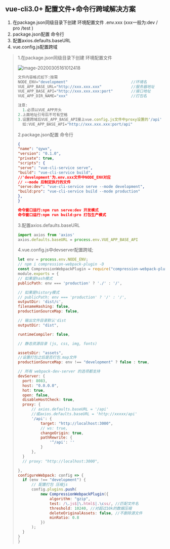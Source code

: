 ## vue-cli3.0+ 配置文件+命令行跨域解决方案

1. 在package.json同级目录下创建 环境配置文件 .env.xxx (xxx一般为:dev / pro /test )
2. package.json配置 命令行
3. 配置axios.defaults.baseURL
4. vue.config.js配置跨域

>1.在package.json同级目录下创建 环境配置文件
>
>![image-20200305161012418](%E6%96%B0%E5%BB%BA%E6%96%87%E6%9C%AC%E6%96%87%E6%A1%A3.assets/image-20200305161012418-1583633264842.png)
>
>```js
>文件内容格式如下:按需
>NODE_ENV="development"                            //环境名
>VUE_APP_BASE_URL="http://xxx.xxx.xxx"             //服务器地址
>VUE_APP_BASE_API="http://xxx.xxx.xxx:port"        //接口地址
>VUE_APP_DIR_NAME="xxx"                            //打包名
>
>注意:
>	1.必须以VUE_APP开头
>2.上面地址引号后不可有空格
>3.设置跨域后VUE_APP_BASE_API接上vue.config.js文件中proxy设置的'/api'
>	如:VUE_APP_BASE_API="http://xxx.xxx.xxx:port/api"
>```
>
>2.package.json配置 命令行
>
>```json
>{
>"name": "qywx",
>"version": "0.1.0",
>"private": true,
>"scripts": {
>"serve": "vue-cli-service serve",
>"build": "vue-cli-service build",
> //'development'为.env.xxx文件中NODE_ENV对应
> // --mode 后制定执行的文件
>"serve:dev": "vue-cli-service serve --mode development",
>"build:pro": "vue-cli-service build --mode production"
>},
>} 
>
>命令窗口运行:npm run serve:dev 开发模式
>命令窗口运行:npm run build:pro 打包生产模式
>```
>
>3.配置axios.defaults.baseURL
>
>```js
>import axios from 'axios'
>axios.defaults.baseURL = process.env.VUE_APP_BASE_API
>```
>
>4.vue.config.js中devserver配置跨域;
>
>```js
>let env = process.env.NODE_ENV;
>// npm i compression-webpack-plugin -D
>const CompressionWebpackPlugin = require("compression-webpack-plugin");
>module.exports = {
>// 如果是hash模式
>publicPath: env === 'production' ? './' : '/',
>
>// 如果是history模式
>// publicPath: env === 'production' ? '/' : '/',
>outputDir: 'dist/c',
>filenameHashing: false,
>productionSourceMap: false,
>
>// 输出文件目录默认'dist
>outputDir: "dist",
>
>runtimeCompiler: false,
>
>// 静态资源目录 (js, css, img, fonts)
>
>assetsDir: "assets",
>//设置打包之后是否打包.map文件
>productionSourceMap: env !== "development" ? false : true,
>
>// 所有 webpack-dev-server 的选项都支持
>devServer: {
>   port: 8083,
>   host: "0.0.0.0",
>   hot: true,
>   open: false,
>   disableHostCheck: true,
>   proxy: {
>       // axios.defaults.baseURL = '/api'
>       //或axios.defaults.baseURL = 'http://xxxxx/api'
>       '/api': {
>           target: "http://localhost:3000",
>           // ws: true,
>           changeOrigin: true,
>           pathRewrite: {
>               '^/api': ''
>           }
>       },
>   }
>   // proxy: "http://localhost:3000",
>
>},
>configureWebpack: config => {
>   if (env !== "development") {
>       // 配置打包 压缩js
>       config.plugins.push(
>           new CompressionWebpackPlugin({
>               algorithm: "gzip",
>               test: /\.js$|\.html$|.\css/, //匹配文件名
>               threshold: 10240, //对超过10k的数据压缩
>               deleteOriginalAssets: false, //不删除源文件
>               minRatio: 0.8
>           })
>       );
>   }
>}
>}
>```
>
>


